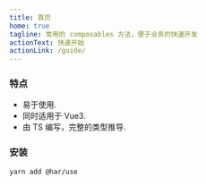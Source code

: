 ```yaml
---
title: 首页
home: true
tagline: 常用的 composables 方法，便于业务的快速开发
actionText: 快速开始
actionLink: /guide/
---
```


### 特点
- 易于使用.
- 同时适用于 Vue3.
- 由 TS 编写，完整的类型推导. 

### 安装
```
yarn add @har/use
```
